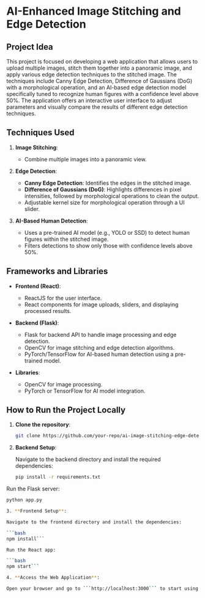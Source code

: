 # AI-Enhanced Image Stitching and Edge Detection

## Project Idea

This project is focused on developing a web application that allows users to upload multiple images, stitch them together into a panoramic image, and apply various edge detection techniques to the stitched image. The techniques include Canny Edge Detection, Difference of Gaussians (DoG) with a morphological operation, and an AI-based edge detection model specifically tuned to recognize human figures with a confidence level above 50%. The application offers an interactive user interface to adjust parameters and visually compare the results of different edge detection techniques.

## Techniques Used

1. **Image Stitching**:
   - Combine multiple images into a panoramic view.

2. **Edge Detection**:
   - **Canny Edge Detection**: Identifies the edges in the stitched image.
   - **Difference of Gaussians (DoG)**: Highlights differences in pixel intensities, followed by morphological operations to clean the output.
   - Adjustable kernel size for morphological operation through a UI slider.

3. **AI-Based Human Detection**:
   - Uses a pre-trained AI model (e.g., YOLO or SSD) to detect human figures within the stitched image.
   - Filters detections to show only those with confidence levels above 50%.

## Frameworks and Libraries

- **Frontend (React)**:
  - ReactJS for the user interface.
  - React components for image uploads, sliders, and displaying processed results.

- **Backend (Flask)**:
  - Flask for backend API to handle image processing and edge detection.
  - OpenCV for image stitching and edge detection algorithms.
  - PyTorch/TensorFlow for AI-based human detection using a pre-trained model.
  
- **Libraries**:
  - OpenCV for image processing.
  - PyTorch or TensorFlow for AI model integration.

## How to Run the Project Locally

1. **Clone the repository**:
   ```bash
   git clone https://github.com/your-repo/ai-image-stitching-edge-detection.git

2. **Backend Setup**:

   Navigate to the backend directory and install the required dependencies:
   
   ```bash
   pip install -r requirements.txt
   
Run the Flask server:
   
   ```bash
   python app.py

3. **Frontend Setup**:

   Navigate to the frontend directory and install the dependencies:
   
   ```bash
   npm install```

   Run the React app:
   
   ```bash
   npm start```

4. **Access the Web Application**:

   Open your browser and go to ```http://localhost:3000``` to start using the application.

   
